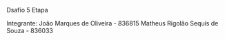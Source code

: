 Dsafio 5 Etapa

Integrante:
João Marques de Oliveira - 836815
Matheus Rigolão Sequís de Souza - 836033